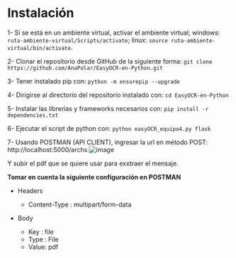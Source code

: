# Instalación

1- Si se está en un ambiente virtual, activar el ambiente virtual; windows: `ruta-ambiente-virtual/Scripts/activate`; linux: `source ruta-ambiente-virtual/bin/activate`.

2- Clonar el repositorio desde GitHub de la siguiente forma: `git clone https://github.com/AnaPolar/EasyOCR-en-Python.git`

3- Tener instalado pip con: `python -m ensurepip --upgrade`

4- Dirigirse al directorio del repositorio instalado con: `cd EasyOCR-en-Python`

5- Instalar las librerías y frameworks necesarios con: `pip install -r dependencies.txt`

6- Ejecutar el script de python con: `python easyOCR_equipo4.py flask`

7- Usando POSTMAN (API CLIENT), ingresar la url en método POST: http://localhost:5000/archs
![image](https://github.com/AnaPolar/EasyOCR-en-Python/assets/129553512/dd0bea4d-135b-4a79-9d1f-e4216abba38b)

Y subir el pdf que se quiere usar para exxtraer el mensaje.

__Tomar en cuenta la siguiente configuración en POSTMAN__
  - Headers
	  - Content-Type : multipart/form-data

  - Body 
	 - Key : file
	 - Type : File
	 - Value: pdf

